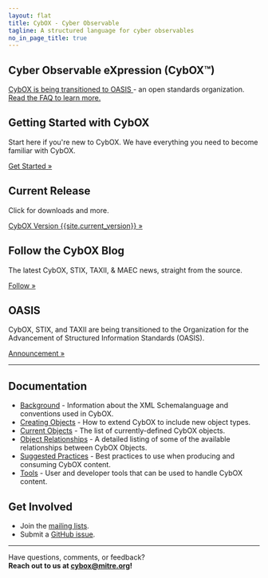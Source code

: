 ```yaml
---
layout: flat
title: CybOX - Cyber Observable 
tagline: A structured language for cyber observables
no_in_page_title: true
---
```


<h2><strong>Cyber Observable eXpression (CybOX™)</strong></h2>

<div class="alert alert-warning" role="alert">
  <a href="https://www.oasis-open.org/committees/tc_cat.php?cat=security" class="alert-link">
  CybOX is being transitioned to OASIS </a>
  - an open standards organization.
  <a href="https://stixproject.github.io/oasis-faq.pdf" class="alert-link">
  Read the FAQ to learn more.</a>
</div>

<div class="jumbotron">
  <h2><strong>Getting Started with CybOX</strong></h2>
  <p>Start here if you're new to CybOX. We have everything you need to become
  familiar with CybOX.</p>
  <p><a class="btn btn-primary btn-lg" role="button" href="/getting-started">Get Started »</a></p>
</div>


<div class="row">
  <div class="col-md-4 text-center">
    <h2>Current Release</h2>
    <p>Click for downloads and more.</p>
    <p><a class="btn btn-primary btn-lg" role="button" href="https://cybox.mitre.org/language/version{{site.current_version}}/">CybOX Version {{site.current_version}} »</a></p>
  </div>
  <div class="col-md-4 text-center">
    <h2>Follow the CybOX Blog</h2>
    <p>The latest CybOX, STIX, TAXII, & MAEC news, straight from the source.</p>
    <p><a class="btn btn-primary btn-lg" role="button" href="http://stixproject.tumblr.com/">Follow »</a></p>
  </div>
  <div class="col-md-4 text-center">
    <h2>OASIS</h2>
    <p>CybOX, STIX, and TAXII are being transitioned to the Organization for the Advancement of Structured Information Standards (OASIS).</p>
    <p><a class="btn btn-primary btn-lg" role="button" href="https://stixproject.github.io/stix-at-oasis.pdf">Announcement »</a></p>
  </div>
</div>

<hr />

<div class="row">
  <div class="col-md-6">
    <h2>Documentation</h2>
    <ul>
      <li><a href="/documentation/background">Background</a> - Information about the XML Schemalanguage and conventions used in CybOX.</li>
      <li><a href="/documentation/creating-objects">Creating Objects</a> - How to extend CybOX to include new object types.</li>
      <li><a href="/documentation/objects">Current Objects</a> - The list of currently-defined CybOX objects.</li>
      <li><a href="/documentation/object-relationships">Object Relationships</a> - A detailed listing of some of the available relationships between CybOX Objects.</li>
      <li><a href="/documentation/suggested-practices">Suggested Practices</a> - Best practices to use when producing and consuming CybOX content.</li>
      <li><a href="/documentation/tools">Tools</a> - User and developer tools that can be used to handle CybOX content.</li>
    </ul>
  </div>
  <div class="col-md-6">
    <h2>Get Involved</h2>
    <ul>
      <li>Join the <a href="http://cybox.mitre.org/community/registration.html">mailing lists</a>.</li>
      <li>Submit a <a href="https://github.com/CybOXProject/schemas/issues">GitHub issue</a>.</li>
    </ul>
  </div>
</div>

<hr />
<p class="lead text-center">
  Have questions, comments, or feedback?
  <br/>
  <strong>Reach out to us at <a href="mailto:cybox@mitre.org.">cybox@mitre.org</a>!</strong>
</p>

